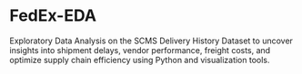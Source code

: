 # FedEx-EDA
Exploratory Data Analysis on the SCMS Delivery History Dataset to uncover insights into shipment delays, vendor performance, freight costs, and optimize supply chain efficiency using Python and visualization tools.
